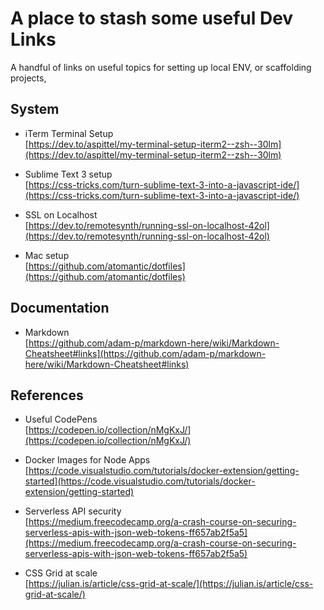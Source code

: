 # A place to stash some useful Dev Links
A handful of links on useful topics for setting up local ENV, or scaffolding projects,

## System

- iTerm Terminal Setup  
  [https://dev.to/aspittel/my-terminal-setup-iterm2--zsh--30lm](https://dev.to/aspittel/my-terminal-setup-iterm2--zsh--30lm)

- Sublime Text 3 setup  
  [https://css-tricks.com/turn-sublime-text-3-into-a-javascript-ide/](https://css-tricks.com/turn-sublime-text-3-into-a-javascript-ide/)

-  SSL on Localhost  
  [https://dev.to/remotesynth/running-ssl-on-localhost-42ol](https://dev.to/remotesynth/running-ssl-on-localhost-42ol)

- Mac setup  
  [https://github.com/atomantic/dotfiles](https://github.com/atomantic/dotfiles)

## Documentation
  - Markdown  
    [https://github.com/adam-p/markdown-here/wiki/Markdown-Cheatsheet#links](https://github.com/adam-p/markdown-here/wiki/Markdown-Cheatsheet#links)

## References
- Useful CodePens  
  [https://codepen.io/collection/nMgKxJ/](https://codepen.io/collection/nMgKxJ/)

- Docker Images for Node Apps  
  [https://code.visualstudio.com/tutorials/docker-extension/getting-started](https://code.visualstudio.com/tutorials/docker-extension/getting-started)

- Serverless API security  
[https://medium.freecodecamp.org/a-crash-course-on-securing-serverless-apis-with-json-web-tokens-ff657ab2f5a5](https://medium.freecodecamp.org/a-crash-course-on-securing-serverless-apis-with-json-web-tokens-ff657ab2f5a5)

- CSS Grid at scale  
[https://julian.is/article/css-grid-at-scale/](https://julian.is/article/css-grid-at-scale/)
